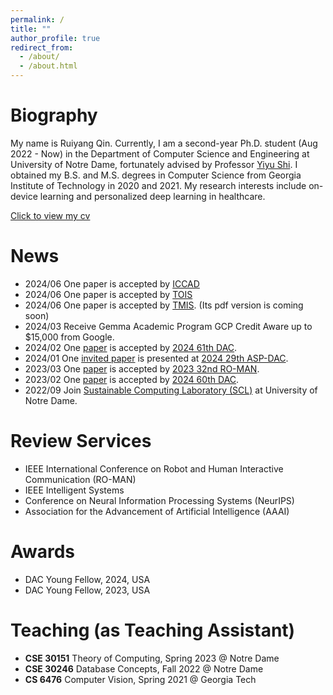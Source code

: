 ```yaml
---
permalink: /
title: ""
author_profile: true
redirect_from: 
  - /about/
  - /about.html
---
```




Biography
======
My name is Ruiyang Qin. Currently, I am a second-year Ph.D. student (Aug 2022 - Now) in the Department of Computer Science and Engineering at University of Notre Dame, fortunately advised by Professor [Yiyu Shi](https://www3.nd.edu/~scl/index.html#director). I obtained my B.S. and M.S. degrees in Computer Science from Georgia Institute of Technology in 2020 and 2021. My research interests include on-device learning and personalized deep learning in healthcare.

[Click to view my cv](https://ruiyangqin2016.github.io/Resume.pdf)

News
======
- 2024/06 One paper is accepted by [ICCAD](https://2024.iccad.com/)
- 2024/06 One paper is accepted by [TOIS](https://dl.acm.org/journal/tois) 
- 2024/06 One paper is accepted by [TMIS](https://dl.acm.org/journal/tmis). (Its pdf version is coming soon)
- 2024/03 Receive Gemma Academic Program GCP Credit Aware up to $15,000 from Google. 
- 2024/02 One [paper](https://arxiv.org/pdf/2311.12275.pdf) is accepted by [2024 61th DAC](https://www.dac.com/Conference/2024-Call-for-Contributions). 
- 2024/01 One [invited paper](https://arxiv.org/pdf/2402.06696.pdf) is presented at [2024 29th ASP-DAC](https://www.aspdac.com/aspdac/committee/oc2024/). 
- 2023/03 One [paper](https://ieeexplore.ieee.org/abstract/document/10309342) is accepted by [2023 32nd RO-MAN](https://ro-man2023.org/main).
- 2023/02 One [paper](https://ieeexplore.ieee.org/iel7/10247654/10247655/10247923.pdf) is accepted by [2024 60th DAC](https://www.dac.com/About/Conference-Archive/60th-DAC-2023). 
- 2022/09 Join [Sustainable Computing Laboratory (SCL)](https://www3.nd.edu/~scl/index.html) at University of Notre Dame.

Review Services 
======
- IEEE International Conference on Robot and Human Interactive Communication (RO-MAN)
- IEEE Intelligent Systems
- Conference on Neural Information Processing Systems (NeurIPS)
- Association for the Advancement of Artificial Intelligence (AAAI)

Awards
======
- DAC Young Fellow, 2024, USA
- DAC Young Fellow, 2023, USA

Teaching (as Teaching Assistant)
======
- **CSE 30151** Theory of Computing, Spring 2023 @ Notre Dame
- **CSE 30246** Database Concepts, Fall 2022 @ Notre Dame
- **CS 6476** Computer Vision, Spring 2021 @ Georgia Tech

